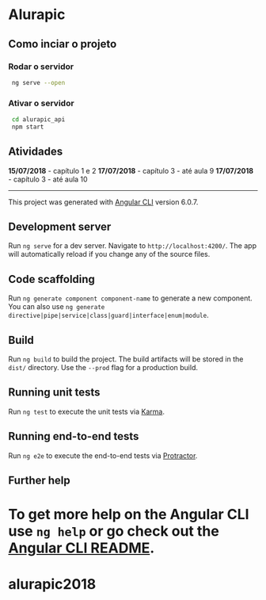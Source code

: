
# Alurapic

## Como inciar o projeto

### Rodar o servidor

```sh
 ng serve --open
```
### Ativar o servidor 
```sh
 cd alurapic_api
 npm start
```

## Atividades 


 __15/07/2018__ - capítulo 1 e 2
 __17/07/2018__ - capítulo 3 - até aula 9
 __17/07/2018__ - capítulo 3 - até aula 10
 

---



This project was generated with [Angular CLI](https://github.com/angular/angular-cli) version 6.0.7.

## Development server

Run `ng serve` for a dev server. Navigate to `http://localhost:4200/`. The app will automatically reload if you change any of the source files.

## Code scaffolding

Run `ng generate component component-name` to generate a new component. You can also use `ng generate directive|pipe|service|class|guard|interface|enum|module`.

## Build

Run `ng build` to build the project. The build artifacts will be stored in the `dist/` directory. Use the `--prod` flag for a production build.

## Running unit tests

Run `ng test` to execute the unit tests via [Karma](https://karma-runner.github.io).

## Running end-to-end tests

Run `ng e2e` to execute the end-to-end tests via [Protractor](http://www.protractortest.org/).

## Further help

To get more help on the Angular CLI use `ng help` or go check out the [Angular CLI README](https://github.com/angular/angular-cli/blob/master/README.md).
=======
# alurapic2018

